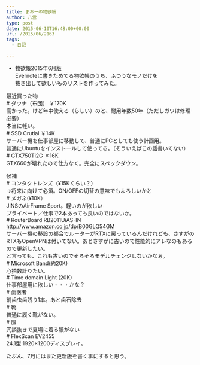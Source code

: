 ```yaml
---
title: まおーの物欲帳
author: 八雲
type: post
date: 2015-06-10T16:48:00+00:00
url: /2015/06/2163
tags:
  - 日記

---
```

* 物欲帳2015年6月版  
Evernoteに書きためてる物欲帳のうち、ふつうなモノだけを  
抜き出して欲しいものリストを作ってみた。

最近買った物  
\# ダウナ（布団） ￥170K  
高かった。けど年中使える（らしい）のと、耐用年数50年（ただしガワは修理必要）  
本当に軽い。  
\# SSD Crutial ￥14K  
サーバー機を仕事部屋に移動して、普通にPCとしても使う計画用。  
普通にUbuntuをインストールして使ってる。（そういえばこの話書いてない）  
\# GTX750Ti2G ￥16K  
GTX660が壊れたので仕方なく。完全にスペックダウン。

候補  
\# コンタクトレンズ（¥15Kくらい？）  
→将来に向けて必須。ON/OFFの切替の意味でもよろしいかと  
\# メガネ(¥10K）  
JINSのAirFrame Sport。軽いのが欲しい  
プライベート／仕事で2本あっても良いのではないか。  
\# RouterBoard RB2011UiAS-IN  
http://www.amazon.co.jp/dp/B00GLQ54GM  
サーバー機の移設の都合でルーターがRTXに戻っているんだけれども、さすがの  
RTXもOpenVPNは付いてない。あとさすがに古いので性能的にアレなのもあるので更新したい。  
と言っても、これも古いのでそろそろモデルチェンジしないかなぁ。  
\# Microsoft Band(約20K)  
心拍数計りたい。  
\# Time domain Light (20K)  
仕事部屋用に欲しい・・・かな？  
\# 歯医者  
前歯虫歯残り1本。あと歯石除去  
\# 靴  
普通に履く靴がない。  
\# 服  
冗談抜きで夏場に着る服がない  
\# FlexScan EV2455  
24.1型 1920&#215;1200ディスプレイ。

たぶん、7月にはまた更新版を書く事にすると思う。
